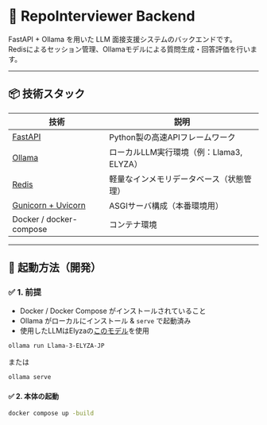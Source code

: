 # 🧠 RepoInterviewer Backend

FastAPI + Ollama を用いた LLM 面接支援システムのバックエンドです。  
Redisによるセッション管理、Ollamaモデルによる質問生成・回答評価を行います。

---

## 📦 技術スタック

| 技術 | 説明 |
|------|------|
| [FastAPI](https://fastapi.tiangolo.com/) | Python製の高速APIフレームワーク |
| [Ollama](https://ollama.com) | ローカルLLM実行環境（例：Llama3, ELYZA） |
| [Redis](https://redis.io) | 軽量なインメモリデータベース（状態管理） |
| [Gunicorn + Uvicorn](https://www.uvicorn.org/) | ASGIサーバ構成（本番環境用） |
| Docker / docker-compose | コンテナ環境 |

---

## 🚀 起動方法（開発）

### ✅ 1. 前提

- Docker / Docker Compose がインストールされていること
- Ollama がローカルにインストール & `serve` で起動済み
- 使用したLLMはElyzaの[このモデル](https://huggingface.co/elyza/Llama-3-ELYZA-JP-8B-GGUF)を使用

```bash
ollama run Llama-3-ELYZA-JP
```
または
```bash
ollama serve
```

#### ✅ 2. 本体の起動
```bash
docker compose up -build
```

